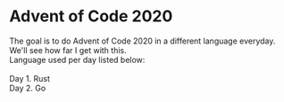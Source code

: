 # Advent of Code 2020
The goal is to do Advent of Code 2020 in a different language everyday. We'll see how far I get with this. <br />
Language used per day listed below: <br />
<br />
Day 1. Rust<br />
Day 2. Go<br />